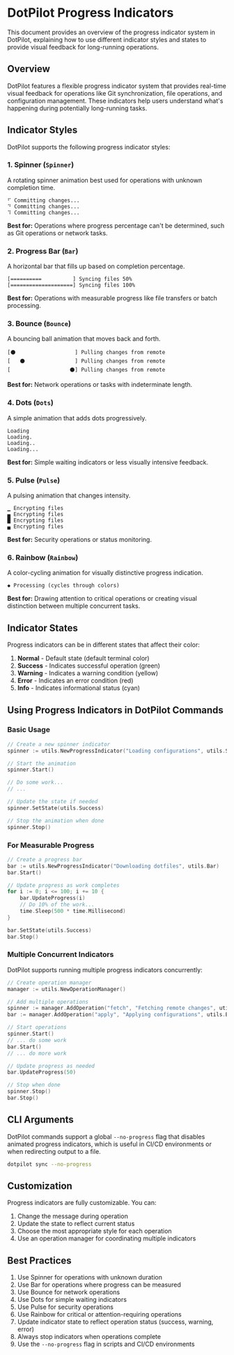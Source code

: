 # DotPilot Progress Indicators

This document provides an overview of the progress indicator system in DotPilot, explaining how to use different indicator styles and states to provide visual feedback for long-running operations.

## Overview

DotPilot features a flexible progress indicator system that provides real-time visual feedback for operations like Git synchronization, file operations, and configuration management. These indicators help users understand what's happening during potentially long-running tasks.

## Indicator Styles

DotPilot supports the following progress indicator styles:

### 1. Spinner (`Spinner`)

A rotating spinner animation best used for operations with unknown completion time.

```
⠋ Committing changes...
⠙ Committing changes...
⠹ Committing changes...
```

**Best for:** Operations where progress percentage can't be determined, such as Git operations or network tasks.

### 2. Progress Bar (`Bar`)

A horizontal bar that fills up based on completion percentage.

```
[==========          ] Syncing files 50%
[====================] Syncing files 100%
```

**Best for:** Operations with measurable progress like file transfers or batch processing.

### 3. Bounce (`Bounce`)

A bouncing ball animation that moves back and forth.

```
[⚫                   ] Pulling changes from remote
[   ⚫                ] Pulling changes from remote
[                   ⚫] Pulling changes from remote
```

**Best for:** Network operations or tasks with indeterminate length.

### 4. Dots (`Dots`)

A simple animation that adds dots progressively.

```
Loading
Loading.
Loading..
Loading...
```

**Best for:** Simple waiting indicators or less visually intensive feedback.

### 5. Pulse (`Pulse`)

A pulsing animation that changes intensity.

```
▁ Encrypting files
▄ Encrypting files
█ Encrypting files
▄ Encrypting files
```

**Best for:** Security operations or status monitoring.

### 6. Rainbow (`Rainbow`)

A color-cycling animation for visually distinctive progress indication.

```
◆ Processing (cycles through colors)
```

**Best for:** Drawing attention to critical operations or creating visual distinction between multiple concurrent tasks.

## Indicator States

Progress indicators can be in different states that affect their color:

1. **Normal** - Default state (default terminal color)
2. **Success** - Indicates successful operation (green)
3. **Warning** - Indicates a warning condition (yellow)
4. **Error** - Indicates an error condition (red)
5. **Info** - Indicates informational status (cyan)

## Using Progress Indicators in DotPilot Commands

### Basic Usage

```go
// Create a new spinner indicator
spinner := utils.NewProgressIndicator("Loading configurations", utils.Spinner)

// Start the animation
spinner.Start()

// Do some work...
// ...

// Update the state if needed
spinner.SetState(utils.Success)

// Stop the animation when done
spinner.Stop()
```

### For Measurable Progress

```go
// Create a progress bar
bar := utils.NewProgressIndicator("Downloading dotfiles", utils.Bar)
bar.Start()

// Update progress as work completes
for i := 0; i <= 100; i += 10 {
    bar.UpdateProgress(i)
    // Do 10% of the work...
    time.Sleep(500 * time.Millisecond)
}

bar.SetState(utils.Success)
bar.Stop()
```

### Multiple Concurrent Indicators

DotPilot supports running multiple progress indicators concurrently:

```go
// Create operation manager
manager := utils.NewOperationManager()

// Add multiple operations
spinner := manager.AddOperation("fetch", "Fetching remote changes", utils.Spinner)
bar := manager.AddOperation("apply", "Applying configurations", utils.Bar)

// Start operations
spinner.Start()
// ... do some work
bar.Start()
// ... do more work

// Update progress as needed
bar.UpdateProgress(50)

// Stop when done
spinner.Stop()
bar.Stop()
```

## CLI Arguments

DotPilot commands support a global `--no-progress` flag that disables animated progress indicators, which is useful in CI/CD environments or when redirecting output to a file.

```bash
dotpilot sync --no-progress
```

## Customization

Progress indicators are fully customizable. You can:

1. Change the message during operation
2. Update the state to reflect current status
3. Choose the most appropriate style for each operation
4. Use an operation manager for coordinating multiple indicators

## Best Practices

1. Use Spinner for operations with unknown duration
2. Use Bar for operations where progress can be measured
3. Use Bounce for network operations
4. Use Dots for simple waiting indicators
5. Use Pulse for security operations
6. Use Rainbow for critical or attention-requiring operations
7. Update indicator state to reflect operation status (success, warning, error)
8. Always stop indicators when operations complete
9. Use the `--no-progress` flag in scripts and CI/CD environments